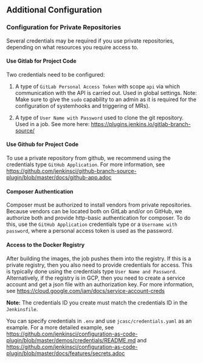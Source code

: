 ## Additional Configuration

### Configuration for Private Repositories
Several credentials may be required if you use private repositories, depending on what resources you require access to.

#### Use Gitlab for Project Code

Two credentials need to be configured:

1. A type of `GitLab Personal Access Token` with scope `api` via which communication with the API is carried out. Used in global settings.  Note: Make sure to give the `sudo`  capability to an admin  as it is required for the configuration of systemhooks and triggering of MRs).

2. A type of `User Name with Password` used to clone the git repository. Used in a job. See more here: https://plugins.jenkins.io/gitlab-branch-source/

#### Use Github for Project Code

To use a private repository from github, we recommend using the credentials type `GitHub Application`. For more information, see https://github.com/jenkinsci/github-branch-source-plugin/blob/master/docs/github-app.adoc

#### Composer Authentication

Composer must be authorized to install vendors from private repositories. Because vendors can be located both on GitLab and/or on GitHub, we authorize both and provide http-basic authentication for composer. To do this, use the `GitHub Application` credentials type or a `Username with password`, where a personal access token is used as the password.

#### Access to the Docker Registry

After building the images, the job pushes them into the registry. If this is a private registry, then you also need to provide credentials for access. This is typically done using the credentials type `User Name and Password`.
Alternatively, if the registry is in GCP, then you need to create a service account and get a json file with an authorization key. For more information, see https://cloud.google.com/iam/docs/service-account-creds

**Note:** The credentials ID you create must match the credentials ID in the `Jenkinsfile`.

You can specify credentials in `.env` and use `jcasc/credentials.yaml` as an example. For a more detailed example, see https://github.com/jenkinsci/configuration-as-code-plugin/blob/master/demos/credentials/README.md and https://github.com/jenkinsci/configuration-as-code-plugin/blob/master/docs/features/secrets.adoc
